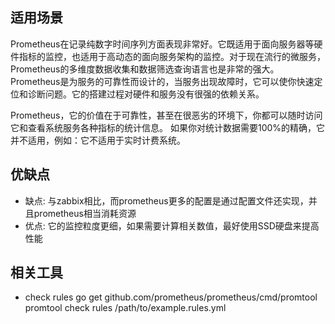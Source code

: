 ## 适用场景

Prometheus在记录纯数字时间序列方面表现非常好。它既适用于面向服务器等硬件指标的监控，也适用于高动态的面向服务架构的监控。对于现在流行的微服务，Prometheus的多维度数据收集和数据筛选查询语言也是非常的强大。Prometheus是为服务的可靠性而设计的，当服务出现故障时，它可以使你快速定位和诊断问题。它的搭建过程对硬件和服务没有很强的依赖关系。

Prometheus，它的价值在于可靠性，甚至在很恶劣的环境下，你都可以随时访问它和查看系统服务各种指标的统计信息。 如果你对统计数据需要100%的精确，它并不适用，例如：它不适用于实时计费系统。


## 优缺点
- 缺点: 与zabbix相比，而prometheus更多的配置是通过配置文件还实现，并且prometheus相当消耗资源
- 优点: 它的监控粒度更细，如果需要计算相关数值，最好使用SSD硬盘来提高性能



## 相关工具
- check rules
	go get github.com/prometheus/prometheus/cmd/promtool
	promtool check rules /path/to/example.rules.yml
